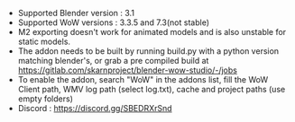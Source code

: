 - Supported Blender version : 3.1
- Supported WoW versions : 3.3.5 and 7.3(not stable)
- M2 exporting doesn't work for animated models and is also unstable for static models.
- The addon needs to be built by running build.py with a python version matching blender's, or grab a pre compiled build at https://gitlab.com/skarnproject/blender-wow-studio/-/jobs
- To enable the addon, search "WoW" in the addons list, fill the WoW Client path, WMV log path (select log.txt), cache and project paths (use empty folders)
- Discord : https://discord.gg/SBEDRXrSnd
